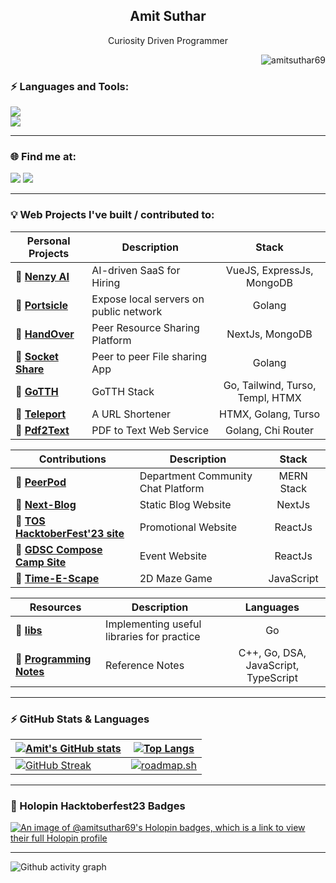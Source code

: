 <!-- <img src="https://github.com/1999AZZAR/1999AZZAR/blob/main/resources/img/grid-snake.svg" /> -->
<h2 align="center" style="font-weight: bold">Amit Suthar</h2>
<p align="center">Curiosity Driven Programmer</p>
<p align="right"> <img src="https://komarev.com/ghpvc/?username=amitsuthar69&label=Profile%20views&color=0e75b6" alt="amitsuthar69" /> </p>

<h3 style="font-weight: bold" >⚡ Languages and Tools:</h3>
<p> 
<img src="https://skillicons.dev/icons?i=go,js,nodejs,sqlite,mongodb,docker" />
<br/>
<img src="https://skillicons.dev/icons?i=htmx,tailwindcss,react,vue,nextjs,arch" />
</p>

---

<h3 style="font-weight: bold" >🌐 Find me at:</h3>

<p>
<a href="https://x.com/notamitsuthar"><img src="https://skillicons.dev/icons?i=twitter" /></a>
<a href="https://dev.to/amitsuthar69"><img src="https://skillicons.dev/icons?i=devto" /></a>
<!-- <a href="https://www.linkedin.com/in/amitsuthar69"><img src="https://skillicons.dev/icons?i=linkedin" /></a> -->
</p>

---

### 💡 Web Projects I've built / contributed to:

| Personal Projects                                              |     Description                        |        Stack                    |
| ---------------------------------------------------------------|----------------------------------------|:-------------------------------:|
| 🔗 [**Nenzy AI**](https://nenzy.ai)                           | AI-driven SaaS for Hiring              | VueJS, ExpressJs, MongoDB        |
| 🔗 [**Portsicle**](https://github.com/portsicle)              | Expose local servers on public network | Golang                           |
| 🔗 [**HandOver**](https://github.com/amitsuthar69/handOver)   | Peer Resource Sharing Platform         | NextJs, MongoDB                  |
| 🔗 [**Socket Share**](https://github.com/amitsuthar69/socket.share/)  | Peer to peer File sharing App  | Golang                           |
| 🔗 [**GoTTH**](https://github.com/amitsuthar69/GoTTH)         | GoTTH Stack                            | Go, Tailwind, Turso, Templ, HTMX |
| 🔗 [**Teleport**](https://github.com/amitsuthar69/teleport)   | A URL Shortener                        | HTMX, Golang, Turso              |
| 🔗 [**Pdf2Text**](https://github.com/amitsuthar69/pdf2text/)  | PDF to Text Web Service                | Golang, Chi Router               |

| Contributions                                                                         | Description         |        Stack      |
| --------------------------------------------------------------------------------------|---------------------| :----------------:|
| 🔗 [**PeerPod**](https://github.com/amitsuthar69/PeerPod)              | Department Community Chat Platform | MERN Stack        |
| 🔗 [**Next-Blog**](https://github.com/amitsuthar69/next-blog)                         | Static Blog Website |  NextJs           |
| 🔗 [**TOS HacktoberFest'23 site**](https://github.com/tcet-opensource/hacktober-fest) | Promotional Website |  ReactJs          |
| 🔗 [**GDSC Compose Camp Site**](https://github.com/amitsuthar69/gdsc-compose-camp)    | Event Website       |  ReactJs          |
| 🔗 [**Time-E-Scape**](https://github.com/BitBrigade/Tim-E-Scape)                      | 2D Maze Game        | JavaScript        |

| Resources                                                                     | Description                                |          Languages                   |
| ----------------------------------------------------------------------------- | -------------------------------------------|:------------------------------------:|
| 🔗 [**libs**](https://github.com/amitsuthar69/libs)                           | Implementing useful libraries for practice | Go                                   |
| 🔗 [**Programming Notes**](https://github.com/amitsuthar69/Programming-Notes) | Reference Notes                            | C++, Go, DSA, JavaScript, TypeScript |

---

### ⚡ GitHub Stats & Languages

| [![Amit's GitHub stats](https://github-readme-stats.vercel.app/api?username=amitsuthar69&custom_title=My%20Github%20Stats&show_icons=true&theme=dracula&border_radius=10&hide_border=true)](https://github.com/anuraghazra/github-readme-stats)   | [![Top Langs](https://github-readme-stats.vercel.app/api/top-langs/?username=amitsuthar69&hide=GLSL,html,purebasic,shell,typescript&theme=dracula&hide_border=true&border_radius=10&show_icons=true&layout=compact)](https://github.com/anuraghazra/github-readme-stats)    |
|--------------- | --------------- |
| [![GitHub Streak](https://streak-stats.demolab.com?user=amitsuthar69&theme=dracula&hide_border=true&exclude_days=Sun)](https://git.io/streak-stats)   | [![roadmap.sh](https://api.roadmap.sh/v1-badge/wide/65410ecbc5b7df990dfde00e?variant=dark)](https://roadmap.sh)  |

---
<h3>📛 Holopin Hacktoberfest23 Badges</h3>

[![An image of @amitsuthar69's Holopin badges, which is a link to view their full Holopin profile](https://holopin.me/amitsuthar69)](https://holopin.io/@amitsuthar69)

---

![Github activity graph](https://github-readme-activity-graph.vercel.app/graph?username=amitsuthar69&theme=tokyo-night&radius=16)

</div>
